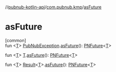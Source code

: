 //[pubnub-kotlin-api](../../index.md)/[com.pubnub.kmp](index.md)/[asFuture](as-future.md)

# asFuture

[common]\
fun &lt;[T](as-future.md)&gt; [PubNubException](../../../../pubnub-kotlin/pubnub-kotlin-core-api/pubnub-kotlin-core-api/com.pubnub.api/-pub-nub-exception/index.md).[asFuture](as-future.md)(): [PNFuture](../../../../pubnub-kotlin/pubnub-kotlin-core-api/pubnub-kotlin-core-api/com.pubnub.kmp/-p-n-future/index.md)&lt;[T](as-future.md)&gt;

fun &lt;[T](as-future.md)&gt; [T](as-future.md).[asFuture](as-future.md)(): [PNFuture](../../../../pubnub-kotlin/pubnub-kotlin-core-api/pubnub-kotlin-core-api/com.pubnub.kmp/-p-n-future/index.md)&lt;[T](as-future.md)&gt;

fun &lt;[T](as-future.md)&gt; [Result](../../../../pubnub-kotlin/pubnub-kotlin-core-api/pubnub-kotlin-core-api/com.pubnub.api.v2.callbacks/-result/index.md)&lt;[T](as-future.md)&gt;.[asFuture](as-future.md)(): [PNFuture](../../../../pubnub-kotlin/pubnub-kotlin-core-api/pubnub-kotlin-core-api/com.pubnub.kmp/-p-n-future/index.md)&lt;[T](as-future.md)&gt;
